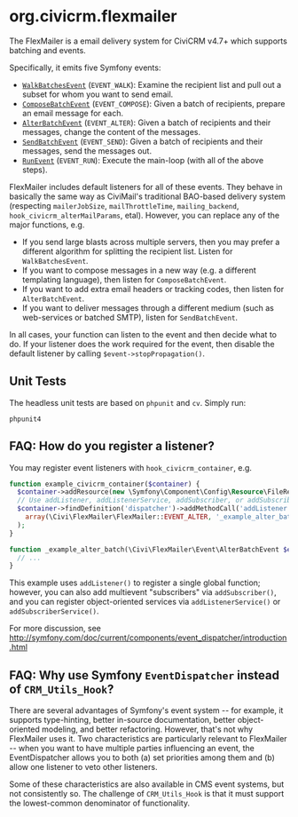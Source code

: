# org.civicrm.flexmailer

The FlexMailer is a email delivery system for CiviCRM v4.7+ which supports batching and events.

Specifically, it emits five Symfony events:

  * [`WalkBatchesEvent`](src/Event/WalkBatchesEvent.php) (`EVENT_WALK`): Examine the recipient list and pull out a subset for whom you want to send email.
  * [`ComposeBatchEvent`](src/Event/ComposeBatchEvent.php) (`EVENT_COMPOSE`): Given a batch of recipients, prepare an email message for each.
  * [`AlterBatchEvent`](src/Event/AlterBatchEvent.php) (`EVENT_ALTER`): Given a batch of recipients and their messages, change the content of the messages.
  * [`SendBatchEvent`](src/Event/SendBatchEvent.php) (`EVENT_SEND`): Given a batch of recipients and their  messages, send the messages out.
  * [`RunEvent`](src/Event/RunEvent.php) (`EVENT_RUN`): Execute the main-loop (with all of the above steps).

FlexMailer includes default listeners for all of these events.  They behave
in basically the same way as CiviMail's traditional BAO-based delivery
system (respecting `mailerJobSize`, `mailThrottleTime`, `mailing_backend`,
`hook_civicrm_alterMailParams`, etal).  However, you can replace any of the
major functions, e.g.

 * If you send large blasts across multiple servers, then you may prefer a different algorithm for splitting the recipient list.
   Listen for `WalkBatchesEvent`.
 * If you want to compose messages in a new way (e.g. a different templating language), then listen for `ComposeBatchEvent`.
 * If you want to add extra email headers or tracking codes, then listen for `AlterBatchEvent`.
 * If you want to deliver messages through a different medium (such as web-services or batched SMTP), listen for `SendBatchEvent`.

In all cases, your function can listen to the event and then decide what to
do.  If your listener does the work required for the event, then disable the
default listener by calling `$event->stopPropagation()`.

## Unit Tests

The headless unit tests are based on `phpunit` and `cv`. Simply run:

```
phpunit4
```

## FAQ: How do you register a listener?

You may register event listeners with `hook_civicrm_container`, e.g.

```php
function example_civicrm_container($container) {
  $container->addResource(new \Symfony\Component\Config\Resource\FileResource(__FILE__));
  // Use addListener, addListenerService, addSubscriber, or addSubscriberService.
  $container->findDefinition('dispatcher')->addMethodCall('addListener', 
    array(\Civi\FlexMailer\FlexMailer::EVENT_ALTER, '_example_alter_batch')
  );
}

function _example_alter_batch(\Civi\FlexMailer\Event\AlterBatchEvent $event) {
  // ...
}
```

This example uses `addListener()` to register a single global function; however, you
can also add multievent "subscribers" via `addSubscriber()`, and you can register
object-oriented services via `addListenerService()` or `addSubscriberService()`.

For more discussion, see http://symfony.com/doc/current/components/event_dispatcher/introduction.html

## FAQ: Why use Symfony `EventDispatcher` instead of `CRM_Utils_Hook`?

There are several advantages of Symfony's event system -- for example, it
supports type-hinting, better in-source documentation, better
object-oriented modeling, and better refactoring.  However, that's not why
FlexMailer uses it.  Two characteristics are particularly relevant to
FlexMailer -- when you want to have multiple parties influencing an event,
the EventDispatcher allows you to both (a) set priorities among them and (b)
allow one listener to veto other listeners.

Some of these characteristics are also available in CMS event systems, but
not consistently so.  The challenge of `CRM_Utils_Hook` is that it must
support the lowest-common denominator of functionality.
